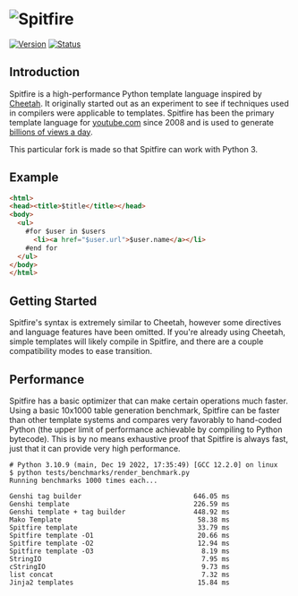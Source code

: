 # ![Spitfire][]

[![Version][]](https://badge.fury.io/py/spitfire)
[![Status][]](https://travis-ci.org/youtube/spitfire)


## Introduction

Spitfire is a high-performance Python template language inspired
by [Cheetah][].  It originally started out as an experiment to
see if techniques used in compilers were applicable to
templates.  Spitfire has been the primary template language for
[youtube.com][] since 2008 and is used to generate
[billions of views a day][].

This particular fork is made so that Spitfire can work with Python 3.


## Example

```html
<html>
<head><title>$title</title></head>
<body>
  <ul>
    #for $user in $users
      <li><a href="$user.url">$user.name</a></li>
    #end for
  </ul>
</body>
</html>
```


## Getting Started

Spitfire's syntax is extremely similar to Cheetah, however some
directives and language features have been omitted.  If you're
already using Cheetah, simple templates will likely compile in
Spitfire, and there are a couple compatibility modes to ease
transition.


## Performance

Spitfire has a basic optimizer that can make certain operations
much faster.  Using a basic 10x1000 table generation benchmark,
Spitfire can be faster than other template systems and compares
very favorably to hand-coded Python (the upper limit of
performance achievable by compiling to Python bytecode).
This is by no means exhaustive proof that Spitfire is always
fast, just that it can provide very high performance.

```
# Python 3.10.9 (main, Dec 19 2022, 17:35:49) [GCC 12.2.0] on linux
$ python tests/benchmarks/render_benchmark.py
Running benchmarks 1000 times each...

Genshi tag builder                            646.05 ms
Genshi template                               226.59 ms
Genshi template + tag builder                 448.92 ms
Mako Template                                  58.38 ms
Spitfire template                              33.79 ms
Spitfire template -O1                          20.66 ms
Spitfire template -O2                          12.94 ms
Spitfire template -O3                           8.19 ms
StringIO                                        7.95 ms
cStringIO                                       9.73 ms
list concat                                     7.32 ms
Jinja2 templates                               15.84 ms

```


[Cheetah]: http://www.cheetahtemplate.org/
[youtube.com]: https://www.youtube.com/
[billions of views a day]: https://www.youtube.com/yt/press/statistics.html

[Spitfire]: https://raw.githubusercontent.com/youtube/spitfire/master/doc/spitfire.png
[Version]: https://badge.fury.io/py/spitfire.svg
[Status]: https://secure.travis-ci.org/youtube/spitfire.svg?branch=master
